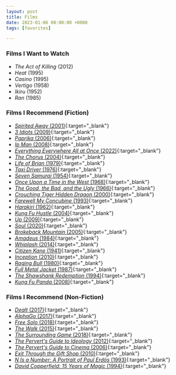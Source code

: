 ```yaml
---
layout: post
title: Films
date: 2023-01-06 00:00:00 +0000
tags: [favorites]

---
```

### Films I Want to Watch
- *The Act of Killing* (2012)
- *Heat* (1995)
- *Casino* (1995)
- *Vertigo* (1958)
- *Ikiru* (1952)
- *Ran* (1985)

### Films I Recommend (Fiction)
- [*Spirited Away* (2001)](https://www.imdb.com/title/tt0245429/){:target="_blank"}
- [*3 Idiots* (2009)](https://www.imdb.com/title/tt1187043/){:target="_blank"}
- [*Paprika* (2006)](https://www.imdb.com/title/tt0851578/){:target="_blank"}
- [*Ip Man* (2008)](https://www.imdb.com/title/tt1220719/){:target="_blank"}
- [*Everything Everywhere All at Once* (2022)](https://www.imdb.com/title/tt6710474/){:target="_blank"}
- [*The Chorus* (2004)](https://www.imdb.com/title/tt0372824/){:target="_blank"}
- [*Life of Brian* (1979)](https://www.imdb.com/title/tt0079470/){:target="_blank"}
- [*Taxi Driver* (1976)](https://www.imdb.com/title/tt0075314/){:target="_blank"}
- [*Seven Samurai* (1954)](https://www.imdb.com/title/tt0047478/){:target="_blank"}
- [*Once Upon a Time in the West* (1968)](https://www.imdb.com/title/tt0064116/){:target="_blank"}
- [*The Good, the Bad, and the Ugly* (1966)](https://www.imdb.com/title/tt0060196/){:target="_blank"}
- [*Crouching Tiger Hidden Dragon* (2000)](https://www.imdb.com/title/tt0190332/){:target="_blank"}
- [*Farewell My Concubine* (1993)](https://www.imdb.com/title/tt0106332/){:target="_blank"}
- [*Harakiri* (1962)](https://www.imdb.com/title/tt0056058/){:target="_blank"}
- [*Kung Fu Hustle* (2004)](https://www.imdb.com/title/tt0373074/){:target="_blank"}
- [*Up* (2009)](https://www.imdb.com/title/tt1049413/){:target="_blank"}
- [*Soul* (2020)](https://www.imdb.com/title/tt2948372/){:target="_blank"}
- [*Brokeback Mountain* (2005)](https://www.imdb.com/title/tt0388795/){:target="_blank"}
- [*Amadeus* (1984)](https://www.imdb.com/title/tt0086879/){:target="_blank"}
- [*Whiplash* (2014)](https://www.imdb.com/title/tt2582802/){:target="_blank"}
- [*Citizen Kane* (1941)](https://www.imdb.com/title/tt0033467/){:target="_blank"}
- [*Inception* (2010)](https://www.imdb.com/title/tt1375666/){:target="_blank"}
- [*Raging Bull* (1980)](https://www.imdb.com/title/tt0081398/){:target="_blank"}
- [*Full Metal Jacket* (1987)](https://www.imdb.com/title/tt0093058/){:target="_blank"}
- [*The Shawshank Redemption* (1994)](https://www.imdb.com/title/tt0111161/){:target="_blank"}
- [*Kung Fu Panda* (2008)](https://www.imdb.com/title/tt0441773/){:target="_blank"}

### Films I Recommend (Non-Fiction)
- [*Dealt* (2017)](https://www.imdb.com/title/tt3127902/){:target="_blank"}
- [*AlphaGo* (2017)](https://www.imdb.com/title/tt6700846/){:target="_blank"}
- [*Free Solo* (2018)](https://www.imdb.com/title/tt7775622/){:target="_blank"}
- [*The Walk* (2015)](https://www.imdb.com/title/tt3488710/){:target="_blank"}
- [*The Surrounding Game* (2018)](https://www.imdb.com/title/tt3973724/){:target="_blank"}
- [*The Pervert's Guide to Ideology* (2012)](https://www.imdb.com/title/tt2152198/){:target="_blank"}
- [*The Pervert's Guide to Cinema* (2006)](https://www.imdb.com/title/tt0828154/){:target="_blank"}
- [*Exit Through the Gift Shop* (2010)](https://www.imdb.com/title/tt1587707){:target="_blank"}
- [*N Is a Number: A Portrait of Paul Erdös* (1993)](https://www.imdb.com/title/tt0125425/){:target="_blank"}
- [*David Copperfield: 15 Years of Magic* (1994)](https://www.imdb.com/title/tt0293381/){:target="_blank"}